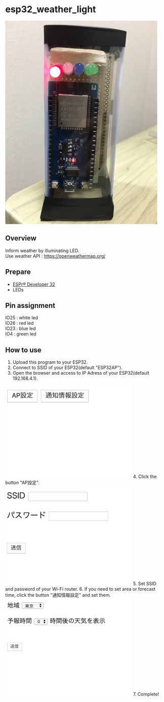 # esp32_weather_light
![IMG_0841.JPG](https://github.com/kouya17/esp32_weather_light/blob/master/doc/IMG_0841.JPG)

## Overview
Inform weather by illuminating LED.  
Use weather API : <a href="https://openweathermap.org/">https://openweathermap.org/</a>

## Prepare
- <a href="https://www.switch-science.com/catalog/3210/">ESPr® Developer 32</a>
- LEDs

## Pin assignment
IO25 : white led  
IO26 : red led  
IO23 : blue led  
IO4 : green led

## How to use
1. Upload this program to your ESP32.
2. Connect to SSID of your ESP32(default "ESP32AP").
3. Open the browser and access to IP Adress of your ESP32(default 192.168.4.1).
<img src="https://github.com/kouya17/esp32_weather_light/blob/master/doc/index.png" width="400px">  
4. Click the button "AP設定".
<img src="https://github.com/kouya17/esp32_weather_light/blob/master/doc/ssid.png" width="400px">  
5. Set SSID and password of your Wi-Fi router.
6. If you need to set area or forecast time, click the button "通知情報設定" and set them.
<img src="https://github.com/kouya17/esp32_weather_light/blob/master/doc/setinfo.png" width="400px">  
7. Complete!
